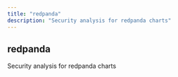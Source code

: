 ```yaml
---
title: "redpanda"
description: "Security analysis for redpanda charts"
---
```


## redpanda

Security analysis for redpanda charts
